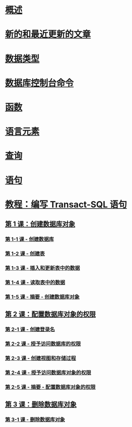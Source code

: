 # [概述](language-reference.md)  
# [新的和最近更新的文章](new-updated-t-sql.md)

# [数据类型](../t-sql/data-types/data-types-transact-sql.md)
# [数据库控制台命令](../t-sql/database-console-commands/database-console-commands.md)
# [函数](../t-sql/functions/functions.md)
# [语言元素](../t-sql/language-elements/language-elements-transact-sql.md)
# [查询](../t-sql/queries/queries.md)
# [语句](../t-sql/statements/statements.md)



# [教程：编写 Transact-SQL 语句](tutorial-writing-transact-sql-statements.md)  
## [第 1 课：创建数据库对象](lesson-1-creating-database-objects.md)  
### [第 1-1 课 - 创建数据库](lesson-1-1-creating-a-database.md)  
### [第 1-2 课 - 创建表](lesson-1-2-creating-a-table.md)  
### [第 1-3 课 - 插入和更新表中的数据](lesson-1-3-inserting-and-updating-data-in-a-table.md)  
### [第 1-4 课 - 读取表中的数据](lesson-1-4-reading-the-data-in-a-table.md)  
### [第 1-5 课 - 摘要 - 创建数据库对象](lesson-1-5-summary-creating-database-objects.md)  

## [第 2 课：配置数据库对象的权限](lesson-2-configuring-permissions-on-database-objects.md)  
### [第 2-1 课 - 创建登录名](lesson-2-1-creating-a-login.md)  
### [第 2-2 课 - 授予访问数据库的权限](lesson-2-2-granting-access-to-a-database.md)  
### [第 2-3 课 - 创建视图和存储过程](lesson-2-3-creating-views-and-stored-procedures.md)  
### [第 2-4 课 - 授予访问数据库对象的权限](lesson-2-4-granting-access-to-a-database-object.md)  
### [第 2-5 课 - 摘要 - 配置数据库对象的权限](lesson-2-5-summary-configuring-permissions-on-database-objects.md)  

## [第 3 课：删除数据库对象](lesson-3-deleting-database-objects.md)  
### [第 3-1 课 - 删除数据库对象](lesson-3-1-deleting-database-objects.md)  
